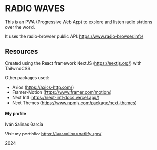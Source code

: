 # RADIO WAVES

This is an PWA (Progressive Web App) to explore and listen radio stations over the world.

It uses the radio-browser public API:
https://www.radio-browser.info/

## Resources

Created using the React framework NextJS (https://nextjs.org/) with TailwindCSS.

Other packages used:

- Axios (https://axios-http.com/)
- Framer-Motion (https://www.framer.com/motion/)
- Next Intl (https://next-intl-docs.vercel.app/)
- Next Themes (https://www.npmjs.com/package/next-themes)

#### My profile
Iván Salinas García

Visit my portfolio: https://ivansalinas.netlify.app/

2024

